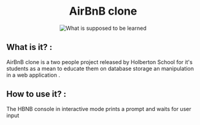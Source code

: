 <h1 align="center">AirBnB clone</h1>

<p align="center"><img src="https://holbertonintranet.s3.amazonaws.com/uploads/medias/2018/6/815046647d23428a14ca.png?X-Amz-Algorithm=AWS4-HMAC-SHA256&X-Amz-Credential=AKIARDDGGGOU5BHMTQX4%2F20220306%2Fus-east-1%2Fs3%2Faws4_request&X-Amz-Date=20220306T154112Z&X-Amz-Expires=86400&X-Amz-SignedHeaders=host&X-Amz-Signature=a9c29687cf1556d8a4806b2cba9e7be5e48a433cde616dd7e7a84a88714a9537" alt="What is supposed to be learned"></p>

## What is it? : 
AirBnB clone is a two people project released by Holberton School for it's students as a mean to educate them on database storage an manipulation in a web application .

## How to use it? :
The HBNB console in interactive mode prints a prompt and waits for user input 
